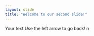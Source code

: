 ```yaml
---
layout: slide
title: "Welcome to our second slide!"
---
```

Your text
Use the left arrow to go back!
n
